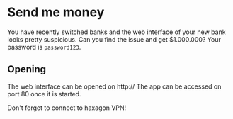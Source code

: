 # Send me money
You have recently switched banks and the web interface of your new bank looks pretty suspicious. Can you find the issue
and get $1.000.000? Your password is `password123`.

## Opening

<if ip>
The web interface can be opened on http://<ip>  
</if>
<if ip="false">
The app can be accessed on port 80 once it is started.
</if>
  
Don't forget to connect to haxagon VPN!
